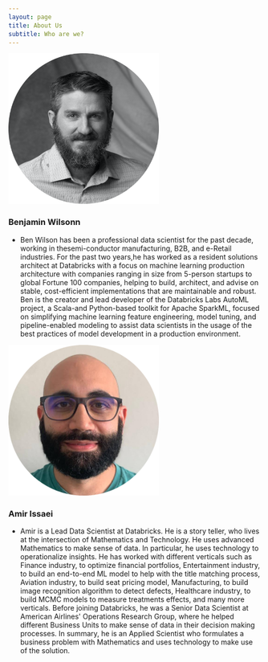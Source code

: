 ```yaml
---
layout: page
title: About Us
subtitle: Who are we?
---
```


<!-- ![Amir's image](/assets/img/amir.png=100x20) -->
<img src="/assets/img/ben.png" class="center" width="300" height="300">

### Benjamin Wilsonn

- Ben Wilson has been a professional data scientist for the past decade, working in thesemi-conductor manufacturing, B2B, and e-Retail industries. For the past two years,he has worked as a resident solutions architect at Databricks with a focus on machine learning production architecture with companies ranging in size from 5-person startups to global Fortune 100 companies, helping to build, architect, and advise on stable, cost-efficient implementations that are maintainable and robust. Ben is the creator and lead developer of the Databricks Labs AutoML project, a Scala-and Python-based toolkit for Apache SparkML, focused on simplifying machine learning feature engineering, model   tuning,   and   pipeline-enabled   modeling to assist data scientists in the usage of the best practices of model development in a production environment.

<img src="/assets/img/amir.png" class="center" width="300" height="300">

### Amir Issaei

- Amir is a Lead Data Scientist at Databricks. He is a story teller, who lives at the intersection of Mathematics and Technology. He uses advanced Mathematics to make sense of data. In particular, he uses technology to operationalize insights. He has worked with different verticals such as Finance industry, to optimize financial portfolios, Entertainment industry, to build an end-to-end ML model to help with the title matching process, Aviation industry, to build seat pricing model, Manufacturing, to build image recognition algorithm to detect defects, Healthcare industry, to build MCMC models to measure treatments effects, and many more verticals. Before joining Databricks, he was a Senior Data Scientist at American Airlines' Operations Research Group, where he helped different Business Units to make sense of data in their decision making processes. In summary, he is an Applied Scientist who formulates a business problem with Mathematics and uses technology to make use of the solution.


